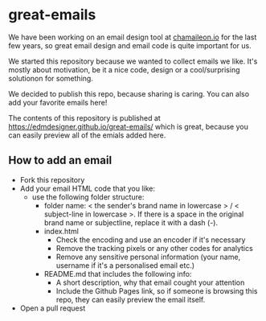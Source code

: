 # great-emails

We have been working on an email design tool at [chamaileon.io](https://chamaileon.io?utm_source=github&utm_medium=readme_md&utm_campaign=great_emails_github_repo) for the last few years, so great email design and email code is quite important for us.

We started this repository because we wanted to collect emails we like. It's mostly about motivation, be it a nice code, design or a cool/surprising solutionon for something.

We decided to publish this repo, because sharing is caring. You can also add your favorite emails here!

The contents of this repository is published at https://edmdesigner.github.io/great-emails/ which is great, because you can easily preview all of the emials added here.

## How to add an email
 - Fork this repository
 - Add your email HTML code that you like:
   - use the following folder structure:
     - folder name: < the sender's brand name in lowercase > / < subject-line in lowercase >. If there is a space in the original brand name or subjectline, replace it with a dash (-).
	 - index.html
	   - Check the encoding and use an encoder if it's necessary
	   - Remove the tracking pixels or any other codes for analytics
	   - Remove any sensitive personal information (your name, username if it's a personalised email etc.)
	 - README.md that includes the following info:
	   - A short description, why that email cought your attention
	   - Include the Github Pages link, so if someone is browsing this repo, they can easily preview the email itself.
 - Open a pull request
